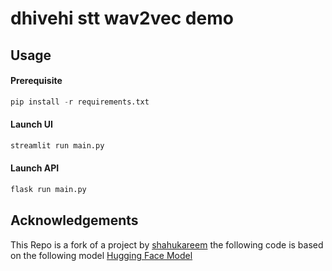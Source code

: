 # dhivehi stt wav2vec demo



## Usage
#### Prerequisite
```python
pip install -r requirements.txt
```

#### Launch UI
```python
streamlit run main.py
```

#### Launch API
```python
flask run main.py
```


## Acknowledgements
This Repo is a fork of a project by [shahukareem](https://github.com/shahukareem)
the following code is based on the following model
[Hugging Face Model](https://huggingface.co/shahukareem/wav2vec2-large-xlsr-53-dhivehi)


